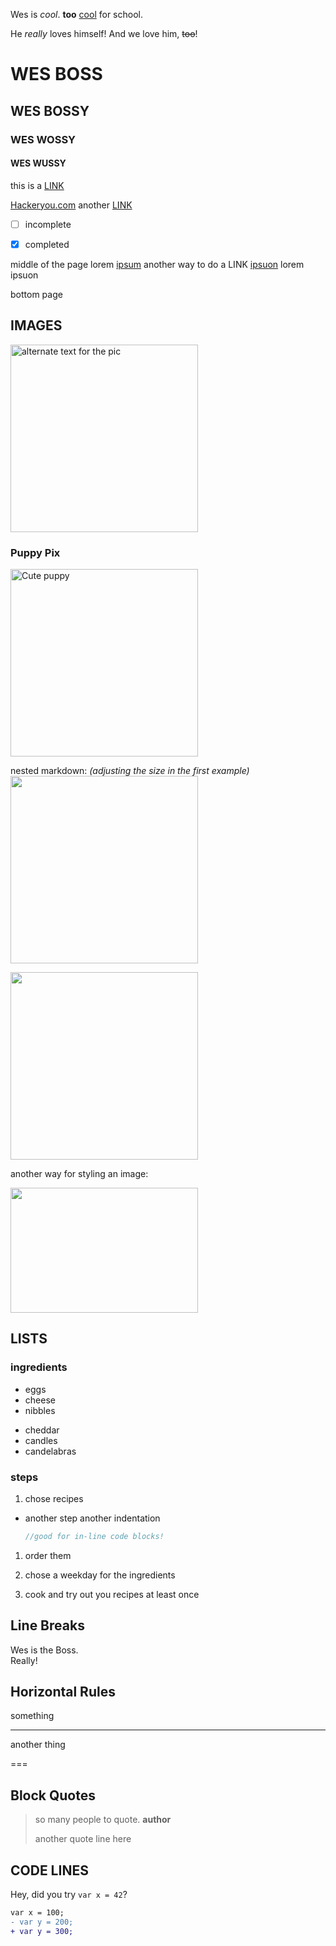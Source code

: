 Wes is *cool*. **too** <u>cool</u> for school. 

He _really_ loves himself! And we love him, ~~too~~!

# WES BOSS
## WES BOSSY
### WES WOSSY
#### WES WUSSY

this is a [LINK](https://google.com)

[Hackeryou.com](http://hackeryou.com "This is mouseover text")
another [LINK][1]

- [ ] incomplete
- [x] completed



middle of the page
lorem [ipsum][1] another way to do a LINK  [ipsuon][hack] 
lorem ipsuon 

bottom page

[1]: http://wesbos.com
[hack]: http://hackeryou.com

## IMAGES

![alternate text for the pic](http://unsplash.it/500/500?random "This is the tooltip")

### Puppy Pix
![Cute puppy][pup]

nested markdown:
_(adjusting the size in the first example)_
[![](http://unsplash.it/50/50?image=1000)](http://unsplash.it/500/500?image=1000)

[<img src="http://unsplash.it/50/50?image=1000">](http://unsplash.it/500/500?image=1000)

another way for styling an image:

<img src="http://unsplash.it/50/50?image=1000" width="200" height="200">

<style>
	img {
        width: 300px;
        heighy: 300 px;
	}
</style>

[pup]: http://unsplash.it/500/500?image=1012

## LISTS

### ingredients
* eggs
* cheese
* nibbles

+ cheddar
+ candles
+ candelabras

### steps
1. chose recipes
  * another step
    another indentation
    ```js
    //good for in-line code blocks!
    ```

1. order them

1. chose a weekday for the ingredients

1. cook and try out you recipes at least once


## Line Breaks
Wes is the Boss. <br>Really!

## Horizontal Rules
something

---

another thing

===

## Block Quotes
> so many people to quote. **author**
> 
> another quote line here

## CODE LINES
Hey, did you try `var x = 42`?

```diff
var x = 100;
- var y = 200;
+ var y = 300;
```